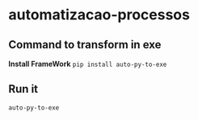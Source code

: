 # automatizacao-processos

## Command to transform in exe
**Install FrameWork**
`pip install auto-py-to-exe`

## Run it
`auto-py-to-exe`